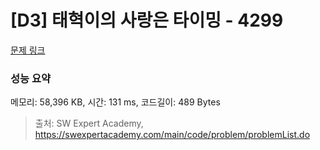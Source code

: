 # [D3] 태혁이의 사랑은 타이밍 - 4299 

[문제 링크](https://swexpertacademy.com/main/code/problem/problemDetail.do?contestProbId=AWLv6mx6htoDFAVV) 

### 성능 요약

메모리: 58,396 KB, 시간: 131 ms, 코드길이: 489 Bytes



> 출처: SW Expert Academy, https://swexpertacademy.com/main/code/problem/problemList.do